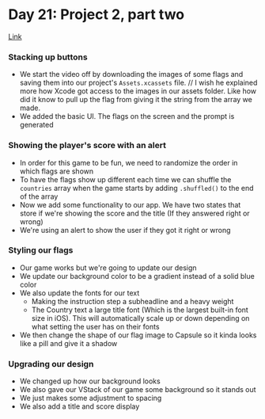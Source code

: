 # Day 21: Project 2, part two
[Link](https://www.hackingwithswift.com/100/swiftui/21)

### Stacking up buttons
* We start the video off by downloading the images of some flags and saving them into our project's `Assets.xcassets` file.
// I wish he explained more how Xcode got access to the images in our assets folder. Like how did it know to pull up the flag from giving it the string from the array we made.
* We added the basic UI. The flags on the screen and the prompt is generated

### Showing the player's score with an alert
* In order for this game to be fun, we need to randomize the order in which flags are shown
* To have the flags show up different each time we can shuffle the `countries` array when the game starts by adding `.shuffled()` to the end of the array
* Now we add some functionality to our app. We have two states that store if we're showing the score and the title (If they answered right or wrong)
* We're using an alert to show the user if they got it right or wrong

### Styling our flags
* Our game works but we're going to update our design
* We update our background color to be a gradient instead of a solid blue color
* We also update the fonts for our text
  * Making the instruction step a subheadline and a heavy weight
  * The Country text a large title font (Which is the largest built-in font size in iOS). This will automatically scale up or down depending on what setting the user has on their fonts
* We then change the shape of our flag image to Capsule so it kinda looks like a pill and give it a shadow

### Upgrading our design
* We changed up how our background looks
* We also gave our VStack of our game some background so it stands out
* We just makes some adjustment to spacing
* We also add a title and score display